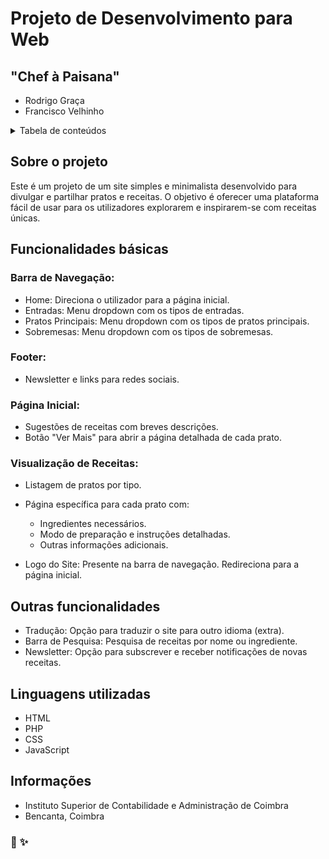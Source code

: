 # Projeto de Desenvolvimento para Web
## "Chef à Paisana"

* Rodrigo Graça
* Francisco Velhinho

<details>
<summary>Tabela de conteúdos</summary>

- [Sobre o projeto](#sobre-o-projeto)
- [Funcionalidades Básicas](#funcionalidades-básicas)
  - [Barra de navegação](#barra-de-navegação)
  - [Footer](#footer)
  - [Página Inicial](#página-inicial)
  - [Visualização de Receitas](#visualização-de-receitas)
- [Outras Funcionalidades](#outras-funcionalidades)
- [Linguagens Utilizadas](#linguagens-utilizadas)
- [Informações](#informações)

</details>

## Sobre o projeto
Este é um projeto de um site simples e minimalista desenvolvido para divulgar e partilhar pratos e receitas. O objetivo é oferecer uma plataforma fácil de usar para os utilizadores explorarem e inspirarem-se com receitas únicas.

## Funcionalidades básicas
### Barra de Navegação: 
  * Home: Direciona o utilizador para a página inicial.
  * Entradas: Menu dropdown com os tipos de entradas.
  * Pratos Principais: Menu dropdown com os tipos de pratos principais.
  * Sobremesas: Menu dropdown com os tipos de sobremesas.

### Footer: 
* Newsletter e links para redes sociais.

### Página Inicial:
  * Sugestões de receitas com breves descrições.
  * Botão "Ver Mais" para abrir a página detalhada de cada prato.

### Visualização de Receitas:
  * Listagem de pratos por tipo.
  * Página específica para cada prato com:
    * Ingredientes necessários.
    * Modo de preparação e instruções detalhadas.
    * Outras informações adicionais.

* Logo do Site: Presente na barra de navegação. Redireciona para a página inicial.

## Outras funcionalidades
* Tradução: Opção para traduzir o site para outro idioma (extra).
* Barra de Pesquisa: Pesquisa de receitas por nome ou ingrediente.
* Newsletter: Opção para subscrever e receber notificações de novas receitas.

## Linguagens utilizadas
* HTML
* PHP
* CSS
* JavaScript

## Informações
* Instituto Superior de Contabilidade e Administração de Coimbra
* Bencanta, Coimbra

### :fork_and_knife: :sparkles:
